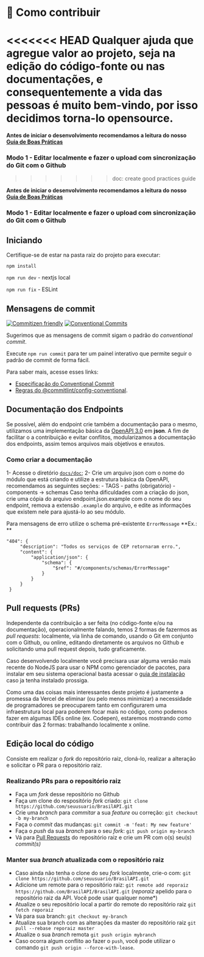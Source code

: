 # :link: Como contribuir

<<<<<<< HEAD
Qualquer ajuda que agregue valor ao projeto, seja na edição do código-fonte ou nas documentações, e consequentemente a vida das pessoas é muito bem-vindo, por isso decidimos torna-lo opensource.
=======
**Antes de iniciar o desenvolvimento recomendamos a leitura do nosso [Guia de Boas Práticas](GOOD_PRACTICES.md)**

### Modo 1 - Editar localmente e fazer o upload com sincronização do Git com o Github
>>>>>>> doc: create good practices guide

**Antes de iniciar o desenvolvimento recomendamos a leitura do nosso [Guia de Boas Práticas](GOOD_PRACTICES.md)**

### Modo 1 - Editar localmente e fazer o upload com sincronização do Git com o Github

## Iniciando

Certifique-se de estar na pasta raiz do projeto para executar:

```npm install```

```npm run dev``` - nextjs local

```npm run fix``` - ESLint

## Mensagens de commit

[![Commitizen friendly](https://img.shields.io/badge/commitizen-friendly-brightgreen.svg)](http://commitizen.github.io/cz-cli/)
[![Conventional Commits](https://img.shields.io/badge/Conventional%20Commits-1.0.0-yellow.svg)](https://conventionalcommits.org)

Sugerimos que as mensagens de commit sigam o padrão do _conventional commit_.

Execute `npm run commit` para ter um painel interativo que permite seguir o padrão de commit de forma fácil.

Para saber mais, acesse esses links:
- [Especificação do Conventional Commit](https://www.conventionalcommits.org/)
- [Regras do @commitlint/config-conventional](https://github.com/conventional-changelog/commitlint/tree/master/%40commitlint/config-conventional).

## Documentação dos Endpoints
Se possível, além do endpoint crie também a documentação para o mesmo, utilizamos uma implementação básica da [OpenAPI 3.0](https://swagger.io/docs/specification/about/) em **json**. 
A fim de facilitar o a contribuição e evitar conflitos, modularizamos a documentação dos endpoints, assim temos arquivos mais objetivos e enxutos.
### Como criar a documentação
1- Acesse o diretório [`docs/doc`](pages/docs/doc);
2- Crie um arquivo json com o nome do módulo que está criando e utilize a estrutura básica da OpenAPI, recomendamos as seguintes seções:
    - TAGS
    - paths (obrigatório)
    - components -> schemas
    Caso tenha dificuldades com a criação do json, crie uma cópia do arquivo endpoint.json.example com o nome do seu endpoint, remova a extensão `.example` do arquivo, e edite as informações que existem nele para ajustá-lo ao seu módulo.


Para mensagens de erro utilize o schema pré-existente `ErrorMessage`
**Ex.: **

    "404": {
         "description": "Todos os serviços de CEP retornaram erro.",
         "content": {
             "application/json": {
                 "schema": {
                     "$ref": "#/components/schemas/ErrorMessage"
                 }
             }
         }
     }

## Pull requests (PRs)

Independente da contribuição a ser feita (no código-fonte e/ou na documentação), operacionalmente falando, temos 2 formas de fazermos as *pull requests*: localmente, via linha de comando, usando o Git em conjunto com o Github, ou online, editando diretamente os arquivos no Github e solicitando uma pull request depois, tudo graficamente.

Caso desenvolvendo localmente você precisara usar alguma versão mais recente do NodeJS para usar o NPM como gerenciador de pacotes, para instalar em seu sistema operacional basta acessar o [guia de instalação](https://nodejs.org/en/download/) caso ja tenha instalado prossiga.

Como uma das coisas mais interessantes deste projeto é justamente a promessa da Vercel de eliminar (ou pelo menos minimizar) a necessidade de programadores se preocuparem tanto em configurarem uma infraestrutura local para poderem focar mais no código, como podemos fazer em algumas IDEs online (ex. Codepen), estaremos mostrando como contribuir das 2 formas: trabalhando localmente x online.

## Edição local do código

Consiste em realizar o *fork* do repositório raiz, cloná-lo, realizar a alteração e solicitar o PR para o repositório raiz.

### Realizando PRs para o repositório raiz

- Faça um *fork* desse repositório no Github
- Faça um clone do respositório *fork* criado: `git clone https://github.com/seuusuario/BrasilAPI.git`
- Crie uma *branch* para *commitar* a sua *feature* ou correção: `git checkout -b my-branch`
- Faça o *commit* das mudanças: `git commit -m 'feat: My new feature'`
- Faça o *push* da sua *branch* para o seu *fork*: `git push origin my-branch`
- Vá para [Pull Requests](https://github.com/BrasilAPI/BrasilAPI/pulls) do repositório raiz e crie um PR com o(s) seu(s) *commit(s)*

### Manter sua *branch* atualizada com o repositório raiz

- Caso ainda não tenha o clone do seu *fork* localmente, crie-o com:
`git clone https://github.com/seuusuario/BrasilAPI.git`
- Adicione um remote para o repositório raiz:
`git remote add reporaiz https://github.com/BrasilAPI/BrasilAPI.git` (*reporaiz* apelido para o repositório raiz da API. Você pode usar qualquer nome*)
- Atualize o seu repositório local a partir do remote do repositório raiz
`git fetch reporaiz`
- Vá para sua branch:
`git checkout my-branch`
- Atualize sua branch com as alterações da master do repositório raiz
`git pull --rebase reporaiz master`
- Atualize o sua *branch* remota
`git push origin mybranch`
- Caso ocorra algum conflito ao fazer o `push`, você pode utilizar o comando
`git push origin --force-with-lease`.
